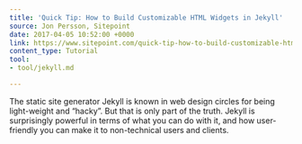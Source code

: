 ```yaml
---
title: 'Quick Tip: How to Build Customizable HTML Widgets in Jekyll'
source: Jon Persson, Sitepoint
date: 2017-04-05 10:52:00 +0000
link: https://www.sitepoint.com/quick-tip-how-to-build-customizable-html-widgets-in-jekyll/?utm_source=jekyllweekly.com&utm_medium=email&utm_campaign=jekyllweeklynewsletter
content_type: Tutorial
tool:
- tool/jekyll.md

---
```

The static site generator Jekyll is known in web design circles for being light-weight and “hacky”. But that is only part of the truth. Jekyll is surprisingly powerful in terms of what you can do with it, and how user-friendly you can make it to non-technical users and clients.





